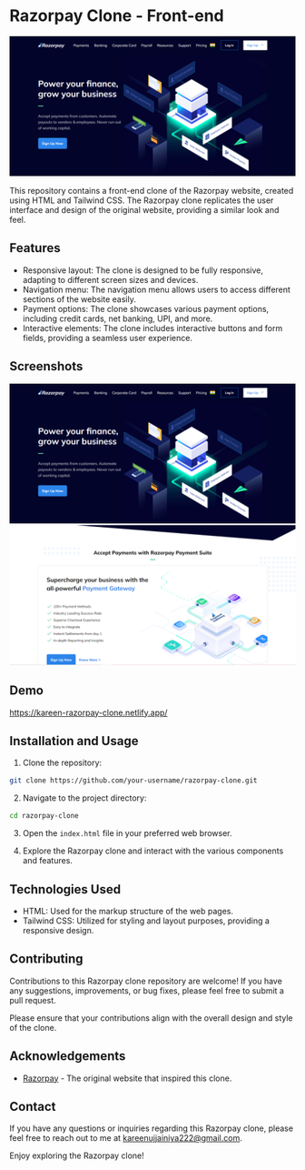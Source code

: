 
# Razorpay Clone - Front-end

![Razorpay Clone](razorpay_screenshot.png)

This repository contains a front-end clone of the Razorpay website, created using HTML and Tailwind CSS. The Razorpay clone replicates the user interface and design of the original website, providing a similar look and feel.

## Features

- Responsive layout: The clone is designed to be fully responsive, adapting to different screen sizes and devices.
- Navigation menu: The navigation menu allows users to access different sections of the website easily.
- Payment options: The clone showcases various payment options, including credit cards, net banking, UPI, and more.
- Interactive elements: The clone includes interactive buttons and form fields, providing a seamless user experience.

## Screenshots

![Home Page](razorpay_screenshot.png)
![Payment Options](razorpay_Screenshot2.png)

## Demo

https://kareen-razorpay-clone.netlify.app/

## Installation and Usage

1. Clone the repository:

```bash
git clone https://github.com/your-username/razorpay-clone.git
```

2. Navigate to the project directory:

```bash
cd razorpay-clone
```

3. Open the `index.html` file in your preferred web browser.

4. Explore the Razorpay clone and interact with the various components and features.

## Technologies Used

- HTML: Used for the markup structure of the web pages.
- Tailwind CSS: Utilized for styling and layout purposes, providing a responsive design.

## Contributing

Contributions to this Razorpay clone repository are welcome! If you have any suggestions, improvements, or bug fixes, please feel free to submit a pull request.

Please ensure that your contributions align with the overall design and style of the clone.

## Acknowledgements

- [Razorpay](https://razorpay.com/) - The original website that inspired this clone.

## Contact

If you have any questions or inquiries regarding this Razorpay clone, please feel free to reach out to me at kareenujjainiya222@gmail.com.

Enjoy exploring the Razorpay clone!

